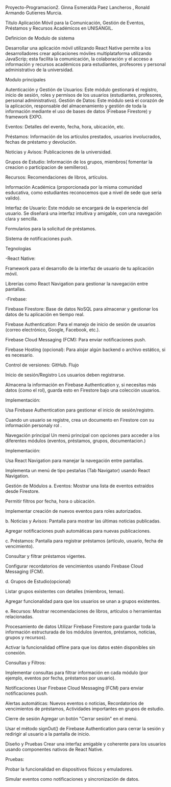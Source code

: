 Proyecto-Programacion2.
Ginna Esmeralda Paez Lancheros , Ronald Armando Gutierres Murcia.

Titulo Aplicación Móvil para la Comunicación, Gestión de Eventos, Préstamos y Recursos Académicos en UNISANGIL.

Definicion de Modulo de sistema

Desarrollar una aplicación móvil utilizando React Native permite a los desarrolladores crear aplicaciones móviles multiplataforma utilizando JavaScrip; esta facilita la comunicación, la colaboración y el acceso a información y recursos académicos para estudiantes, profesores y personal administrativo de la universidad.

Modulo principales

Autenticación y Gestión de Usuarios: Este módulo gestionará el registro, inicio de sesión, roles y permisos de los usuarios (estudiantes, profesores, personal administrativo). Gestión de Datos: Este módulo será el corazón de la aplicación, responsable del almacenamiento y gestión de toda la información mediante el uso de bases de datos (Firebase Firestore) y framework EXPO.

Eventos: Detalles del evento, fecha, hora, ubicación, etc.

Préstamos: Información de los artículos prestados, usuarios involucrados, fechas de préstamo y devolución.

Noticias y Avisos: Publicaciones de la universidad.

Grupos de Estudio: Información de los grupos, miembros( fomentar la creacion o participacion de semilleros).

Recursos: Recomendaciones de libros, artículos.

Información Académica (proporcionada por la misma comunidad esducativa, como estudiantes reconocemos que a nivel de sede que seria valido).

Interfaz de Usuario: Este módulo se encargará de la experiencia del usuario. Se diseñará una interfaz intuitiva y amigable, con una navegación clara y sencilla.

Formularios para la solicitud de préstamos.

Sistema de notificaciones push.

Tegnologias

-React Native:

Framework para el desarrollo de la interfaz de usuario de tu aplicación móvil.

Librerías como React Navigation para gestionar la navegación entre pantallas.

-Firebase:

Firebase Firestore: Base de datos NoSQL para almacenar y gestionar los datos de tu aplicación en tiempo real.

Firebase Authentication: Para el manejo de inicio de sesión de usuarios (correo electrónico, Google, Facebook, etc.).

Firebase Cloud Messaging (FCM): Para enviar notificaciones push.

Firebase Hosting (opcional): Para alojar algún backend o archivo estático, si es necesario.

Control de versiones: GitHub.
Flujo

Inicio de sesión/Registro
Los usuarios deben registrarse.

Almacena la información en Firebase Authentication y, si necesitas más datos (como el rol), guarda esto en Firestore bajo una colección usuarios.

Implementación:

Usa Firebase Authentication para gestionar el inicio de sesión/registro.

Cuando un usuario se registre, crea un documento en Firestore con su información personaly rol .

Navegación principal
Un menú principal con opciones para acceder a los diferentes módulos (eventos, préstamos, grupos, documentacion.)

Implementación:

Usa React Navigation para manejar la navegación entre pantallas.

Implementa un menú de tipo pestañas (Tab Navigator) usando React Navigation.

Gestión de Módulos
a. Eventos: Mostrar una lista de eventos extraídos desde Firestore.

Permitir filtros por fecha, hora o ubicación.

Implementar creación de nuevos eventos para roles autorizados.

b. Noticias y Avisos: Pantalla para mostrar las últimas noticias publicadas.

Agregar notificaciones push automáticas para nuevas publicaciones.

c. Préstamos: Pantalla para registrar préstamos (artículo, usuario, fecha de vencimiento).

Consultar y filtrar préstamos vigentes.

Configurar recordatorios de vencimientos usando Firebase Cloud Messaging (FCM).

d. Grupos de Estudio(opcional)

Listar grupos existentes con detalles (miembros, temas).

Agregar funcionalidad para que los usuarios se unan a grupos existentes.

e. Recursos: Mostrar recomendaciones de libros, artículos o herramientas relacionadas.

Procesamiento de datos
Utilizar Firebase Firestore para guardar toda la información estructurada de los módulos (eventos, préstamos, noticias, grupos y recursos).

Activar la funcionalidad offline para que los datos estén disponibles sin conexión.

Consultas y Filtros:

Implementar consultas para filtrar información en cada módulo (por ejemplo, eventos por fecha, préstamos por usuario).

Notificaciones
Usar Firebase Cloud Messaging (FCM) para enviar notificaciones push.

Alertas automáticas: Nuevos eventos o noticias, Recordatorios de vencimientos de préstamos, Actividades importantes en grupos de estudio.

Cierre de sesión
Agregar un botón "Cerrar sesión" en el menú.

Usar el método signOut() de Firebase Authentication para cerrar la sesión y redirigir al usuario a la pantalla de inicio.

Diseño y Pruebas
Crear una interfaz amigable y coherente para los usuarios usando componentes nativos de React Native.

Pruebas:

Probar la funcionalidad en dispositivos físicos y emuladores.

Simular eventos como notificaciones y sincronización de datos.
